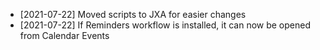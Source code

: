 - [2021-07-22] Moved scripts to JXA for easier changes
- [2021-07-22] If Reminders workflow is installed, it can now be opened from Calendar Events